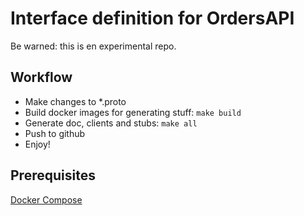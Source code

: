 # Interface definition for OrdersAPI

Be warned: this is en experimental repo.

## Workflow

* Make changes to *.proto
* Build docker images for generating stuff: `make build`
* Generate doc, clients and stubs: `make all`
* Push to github
* Enjoy!
 
## Prerequisites

[Docker Compose](https://docs.docker.com/compose/install/)
